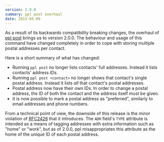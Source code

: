 ```yaml
---
version: 2.0.0
summary: ppl post overhaul
date: 2013-05-09
---
```


As a result of its backwards compatibility breaking changes, the overhaul of
[ppl post](/commands/post) brings us to version 2.0.0. The
behaviour and usage of this command have changed completely in order to cope
with storing multiple postal addresses per contact.

Here is a short summary of what has changed:

* Running `ppl post` no longer lists contacts' full addresses.
  Instead it lists contacts' address *IDs*.
* Running `ppl post <contact>` no longer shows that contact's single postal
  address. Instead it lists *all* that contact's postal addresses.
* Postal address now have their own IDs. In order to change a postal address,
  the ID of both the contact and the address itself must be given.
* It is now possible to mark a postal address as "preferred", similarly to email
  addresses and phone numbers.

From a technical point of view, the downside of this release is the minor
violation of [RFC2426](http://www.ietf.org/rfc/rfc2426.txt) that it introduces.
The `ADR` field's `TYPE` attribute is intended as a means of tagging addresses
with extra information such as "home" or "work", but as of 2.0.0, ppl
misappropriates this attribute as the home of the unique ID of each postal
address.

